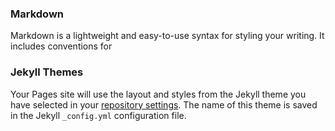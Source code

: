 ### Markdown

Markdown is a lightweight and easy-to-use syntax for styling your writing. It includes conventions for

### Jekyll Themes

Your Pages site will use the layout and styles from the Jekyll theme you have selected in your [repository settings](https://github.com/KyleLamoureux/KyleLamoureux.github.io/settings). The name of this theme is saved in the Jekyll `_config.yml` configuration file.
